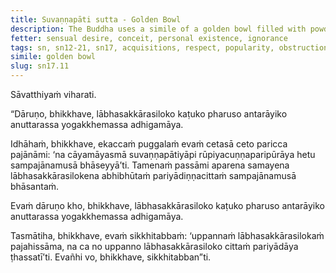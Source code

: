```yaml
---
title: Suvaṇṇapāti sutta - Golden Bowl
description: The Buddha uses a simile of a golden bowl filled with powdered silver to explain how acquisitions, respect, and popularity are vicious, bitter, and severe, obstructing the attainment of the unsurpassed safety from bondage.
fetter: sensual desire, conceit, personal existence, ignorance
tags: sn, sn12-21, sn17, acquisitions, respect, popularity, obstruction, golden bowl, powdered silver
simile: golden bowl
slug: sn17.11
---
```


Sāvatthiyaṁ viharati.

“Dāruṇo, bhikkhave, lābhasakkārasiloko kaṭuko pharuso antarāyiko anuttarassa yogakkhemassa adhigamāya.

Idhāhaṁ, bhikkhave, ekaccaṁ puggalaṁ evaṁ cetasā ceto paricca pajānāmi: ‘na cāyamāyasmā suvaṇṇapātiyāpi rūpiyacuṇṇaparipūrāya hetu sampajānamusā bhāseyyā’ti. Tamenaṁ passāmi aparena samayena lābhasakkārasilokena abhibhūtaṁ pariyādiṇṇacittaṁ sampajānamusā bhāsantaṁ.

Evaṁ dāruṇo kho, bhikkhave, lābhasakkārasiloko kaṭuko pharuso antarāyiko anuttarassa yogakkhemassa adhigamāya.

Tasmātiha, bhikkhave, evaṁ sikkhitabbaṁ: ‘uppannaṁ lābhasakkārasilokaṁ pajahissāma, na ca no uppanno lābhasakkārasiloko cittaṁ pariyādāya ṭhassatī’ti. Evañhi vo, bhikkhave, sikkhitabban”ti.
